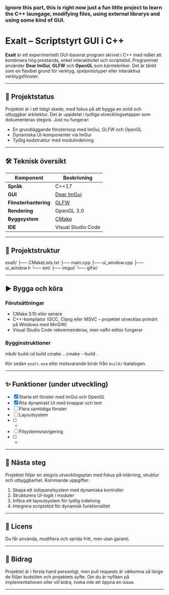 ### Ignore this part, this is right now just a fun little project to learn the C++ laungage, modifying files, using external librarys and using some kind of GUI.

# Exalt – Scriptstyrt GUI i C++

**Exalt** är ett experimentellt GUI-baserat program skrivet i C++ med målet att kombinera hög prestanda, enkel interaktivitet och scriptstöd. Programmet använder **Dear ImGui**, **GLFW** och **OpenGL** som kärntekniker. Det är tänkt som en flexibel grund för verktyg, spelprototyper eller interaktiva verktygsfönster.

---

## 🚧 Projektstatus

Projektet är i ett tidigt skede, med fokus på att bygga en solid och utbyggbar arkitektur. Det är uppdelat i tydliga utvecklingsetapper som dokumenteras stegvis. Just nu fungerar:

- En grundläggande fönsterloop med ImGui, GLFW och OpenGL
- Dynamiska UI-komponenter via ImGui
- Tydlig kodstruktur med modulindelning

---

## 🛠️ Teknisk översikt

| Komponent | Beskrivning |
|----------|-------------|
| **Språk** | C++17 |
| **GUI** | [Dear ImGui](https://github.com/ocornut/imgui) |
| **Fönsterhantering** | [GLFW](https://www.glfw.org/) |
| **Rendering** | OpenGL 3.0 |
| **Byggsystem** | [CMake](https://cmake.org/) |
| **IDE** | Visual Studio Code |

---

## 📁 Projektstruktur

exalt/
├── CMakeLists.txt
├── main.cpp
├── ui_window.cpp
├── ui_window.h
└── ext/
    ├── imgui/
    └── glfw/

---

## ▶️ Bygga och köra

### Förutsättningar

- CMake 3.10 eller senare
- C++-kompilator (GCC, Clang eller MSVC – projektet utvecklas primärt på Windows med MinGW)
- Visual Studio Code rekommenderas, men valfri editor fungerar

### Bygginstruktioner

mkdir build
cd build
cmake ..
cmake --build .

Kör sedan `exalt.exe` eller motsvarande binär från `build/`-katalogen.

---

## ✨ Funktioner (under utveckling)

- [x] Starta ett fönster med ImGui och OpenGL
- [x] Rita dynamiskt UI med knappar och text
- [ ] Flera samtidiga fönster
- [ ] Layoutsystem
- [ ] -
- [ ] Filsystemsnavigering
- [ ] -

---

## 🧱 Nästa steg

Projektet följer en stegvis utvecklingsplan med fokus på inlärning, struktur och utbyggbarhet. Kommande uppgifter:

1. Skapa ett sidopanelsystem med dynamiska kontroller
2. Strukturera UI-logik i moduler
3. Införa ett layoutsystem för tydlig indelning
4. Integrera scriptstöd för dynamisk funktionalitet

---

## 📝 Licens

Du får använda, modifiera och sprida fritt, men utan garanti.

---

## 🤝 Bidrag

Projektet är i första hand personligt, men pull requests är välkomna så länge de följer kodstilen och projektets syfte. Om du är nyfiken på implementationen eller vill bidra, tveka inte att öppna en issue.

---
